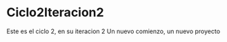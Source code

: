 Ciclo2Iteracion2
================

Este es el ciclo 2, en su iteracion 2 Un nuevo comienzo, un nuevo proyecto
